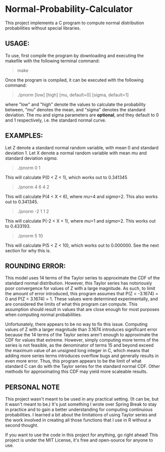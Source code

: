 # Normal-Probability-Calculator

This project implements a C program to compute normal distribution probabilities without special libraries. 

## USAGE:

To use, first compile the program by downloading and executing the makefile with the following terminal command:

> make

Once the program is compiled, it can be executed with the following command:

> ./pnorm [low] [high] [mu, default=0] [sigma, default=1]

where "low" and "high" denote the values to calculate the probability between, "mu" denotes the mean, and "sigma" denotes the standard deviation. The mu and sigma parameters are **optional**, and they default to 0 and 1 respectively, i.e. the standard normal curve. 

## EXAMPLES:

Let Z denote a standard normal random variable, with mean 0 and standard deviation 1. Let X denote a normal random variable with mean *mu* and standard deviation *sigma*. 

> ./pnorm 0 1

This will calculate P(0 < Z < 1), which works out to 0.341345

> ./pnorm 4 6 4 2

This will calculate P(4 < X < 6), where *mu*=4 and *sigma*=2. This also works out to 0.341345.

> ./pnorm -2 1 1 2

This will calculate P(-2 < X < 1), where *mu*=1 and *sigma*=2. This works out to 0.433193.

> ./pnorm 5 10

This will calculate P(5 < Z < 10), which works out to 0.000000. See the next section for why this is.


## ROUNDING ERROR:

This model uses 14 terms of the Taylor series to approximate the CDF of the standard normal distribution. However, this Taylor series has notoriously poor convergence for values of Z with a large magnitude. As such, to limit the amount of error introduced, this program assumes that P(Z < -3.1674) = 0 and P(Z < 3.1674) = 1. These values were determined experimentally, and are considered the limits of what this program can compute. This assumption should result in values that are close enough for most purposes when computing normal probabilities. 

Unfortunately, there appears to be no way to fix this issue. Computing values of Z with a larger magnitude than 3.1674 introduces significant error because the 14 terms of the Taylor series aren't enough to approximate the CDF for values that extreme. However, simply computing more terms of the series is not feasible, as the denominator of terms 15 and beyond exceed the maximum value of an unsigned long integer in C, which means that adding more series terms introduces overflow bugs and generally results in even more error. Thus, this program appears to be the limit of what standard C can do with the Taylor series for the standard normal CDF. Other methods for approximating this CDF may yield more scaleable results. 

## PERSONAL NOTE

This project wasn't meant to be used in any practical setting. (It can be, but it wasn't meant to be.) It's just something I wrote over Spring Break to stay in practice and to gain a better understanding for computing continuious probabilities. I learned a bit about the limitations of using Taylor series and the work involved in creating all those functions that I use in R without a second thought. 

If you want to use the code in this project for anything, go right ahead! This project is under the MIT License, it's free and open-source for anyone to use. 
